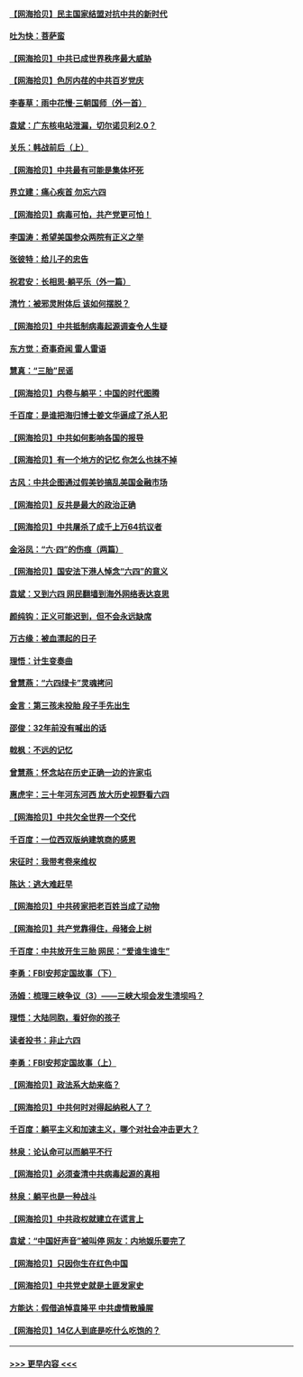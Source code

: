 #### [【网海拾贝】民主国家结盟对抗中共的新时代](../pages/nsc993/n13031717.md?t=06191252) 
#### [吐为快：菩萨蛮](../pages/nsc993/n13030033.md?t=06191252) 
#### [【网海拾贝】中共已成世界秩序最大威胁](../pages/nsc993/n13028138.md?t=06191252) 
#### [【网海拾贝】色厉内荏的中共百岁党庆](../pages/nsc993/n13025582.md?t=06191252) 
#### [李春草：雨中花慢‧三朝国师（外一首）](../pages/nsc993/n13025567.md?t=06191252) 
#### [袁斌：广东核电站泄漏，切尔诺贝利2.0？](../pages/nsc993/n13025475.md?t=06191252) 
#### [关乐：韩战前后（上）](../pages/nsc993/n13025387.md?t=06191252) 
#### [【网海拾贝】中共最有可能是集体坏死](../pages/nsc993/n13023101.md?t=06191252) 
#### [界立建：痛心疾首 勿忘六四](../pages/nsc993/n13022339.md?t=06191252) 
#### [【网海拾贝】病毒可怕，共产党更可怕！](../pages/nsc993/n13020728.md?t=06191252) 
#### [李国涛：希望美国参众两院有正义之举](../pages/nsc993/n13020674.md?t=06191252) 
#### [张彼特：给儿子的忠告](../pages/nsc993/n13018934.md?t=06191252) 
#### [祝君安：长相思‧躺平乐（外一篇）](../pages/nsc993/n13018923.md?t=06191252) 
#### [清竹：被邪灵附体后 该如何摆脱？](../pages/nsc993/n13018877.md?t=06191252) 
#### [【网海拾贝】中共抵制病毒起源调查令人生疑](../pages/nsc993/n13017785.md?t=06191252) 
#### [东方觉：奇事奇闻 雷人雷语](../pages/nsc993/n13017577.md?t=06191252) 
#### [慧真：“三胎”民谣](../pages/nsc993/n13017394.md?t=06191252) 
#### [【网海拾贝】内卷与躺平：中国的时代图腾](../pages/nsc993/n13016128.md?t=06191252) 
#### [千百度：是谁把海归博士姜文华逼成了杀人犯](../pages/nsc993/n13015218.md?t=06191252) 
#### [【网海拾贝】中共如何影响各国的报导](../pages/nsc993/n13012599.md?t=06191252) 
#### [【网海拾贝】有一个地方的记忆 你怎么也抹不掉](../pages/nsc993/n13009802.md?t=06191252) 
#### [古风：中共企图通过假美钞搞乱美国金融市场](../pages/nsc993/n13009626.md?t=06191252) 
#### [【网海拾贝】反共是最大的政治正确](../pages/nsc993/n13007051.md?t=06191252) 
#### [【网海拾贝】中共屠杀了成千上万64抗议者](../pages/nsc993/n13002713.md?t=06191252) 
#### [金浴凤：“六·四”的伤痕（两篇）](../pages/nsc993/n13001719.md?t=06191252) 
#### [【网海拾贝】国安法下港人悼念“六四”的意义](../pages/nsc993/n13001039.md?t=06191252) 
#### [袁斌：又到六四 网民翻墙到海外网络表达哀思](../pages/nsc993/n13000995.md?t=06191252) 
#### [颜纯钩：正义可能迟到，但不会永远缺席](../pages/nsc993/n13000920.md?t=06191252) 
#### [万古缘：被血漂起的日子](../pages/nsc993/n13000914.md?t=06191252) 
#### [理悟：计生变奏曲](../pages/nsc993/n13000414.md?t=06191252) 
#### [曾慧燕：“六四绿卡”灵魂拷问](../pages/nsc993/n13000277.md?t=06191252) 
#### [金言：第三孩未投胎 段子手先出生](../pages/nsc993/n13000215.md?t=06191252) 
#### [邵俊：32年前没有喊出的话](../pages/nsc993/n13000181.md?t=06191252) 
#### [戟枫：不远的记忆](../pages/nsc993/n13000121.md?t=06191252) 
#### [曾慧燕：怀念站在历史正确一边的许家屯](../pages/nsc993/n13000073.md?t=06191252) 
#### [惠虎宇：三十年河东河西 放大历史视野看六四](../pages/nsc993/n13000018.md?t=06191252) 
#### [【网海拾贝】中共欠全世界一个交代](../pages/nsc993/n12998706.md?t=06191252) 
#### [千百度：一位西双版纳建筑商的感恩](../pages/nsc993/n12998487.md?t=06191252) 
#### [宋征时：我带考卷来维权](../pages/nsc993/n12994088.md?t=06191252) 
#### [陈达：逃大难赶早](../pages/nsc993/n12993569.md?t=06191252) 
#### [【网海拾贝】中共砖家把老百姓当成了动物](../pages/nsc993/n12993483.md?t=06191252) 
#### [【网海拾贝】共产党靠得住，母猪会上树](../pages/nsc993/n12990730.md?t=06191252) 
#### [千百度：中共放开生三胎 网民：“爱谁生谁生”](../pages/nsc993/n12990644.md?t=06191252) 
#### [李勇：FBI安邦定国故事（下）](../pages/nsc993/n12987854.md?t=06191252) 
#### [汤姆：梳理三峡争议（3）——三峡大坝会发生溃坝吗？](../pages/nsc993/n12989806.md?t=06191252) 
#### [理悟：大陆同胞，看好你的孩子](../pages/nsc993/n12989778.md?t=06191252) 
#### [读者投书：非止六四](../pages/nsc993/n12989673.md?t=06191252) 
#### [李勇：FBI安邦定国故事（上）](../pages/nsc993/n12987749.md?t=06191252) 
#### [【网海拾贝】政法系大劫来临？](../pages/nsc993/n12987596.md?t=06191252) 
#### [【网海拾贝】中共何时对得起纳税人了？](../pages/nsc993/n12985578.md?t=06191252) 
#### [千百度：躺平主义和加速主义，哪个对社会冲击更大？](../pages/nsc993/n12985512.md?t=06191252) 
#### [林泉：论认命可以而躺平不行](../pages/nsc993/n12985505.md?t=06191252) 
#### [【网海拾贝】必须查清中共病毒起源的真相](../pages/nsc993/n12984276.md?t=06191252) 
#### [林泉：躺平也是一种战斗](../pages/nsc993/n12984194.md?t=06191252) 
#### [【网海拾贝】中共政权就建立在谎言上](../pages/nsc993/n12981880.md?t=06191252) 
#### [袁斌：“中国好声音”被叫停 网友：内地娱乐要完了](../pages/nsc993/n12981826.md?t=06191252) 
#### [【网海拾贝】只因你生在红色中国](../pages/nsc993/n12979096.md?t=06191252) 
#### [【网海拾贝】中共党史就是土匪发家史](../pages/nsc993/n12976478.md?t=06191252) 
#### [方能达：假借追悼袁隆平 中共虚情散臊腥](../pages/nsc993/n12976396.md?t=06191252) 
#### [【网海拾贝】14亿人到底是吃什么吃饱的？](../pages/nsc993/n12974125.md?t=06191252) 

----
#### [ >>> 更早内容 <<< ](../indexes/nsc993-earlier.md)

